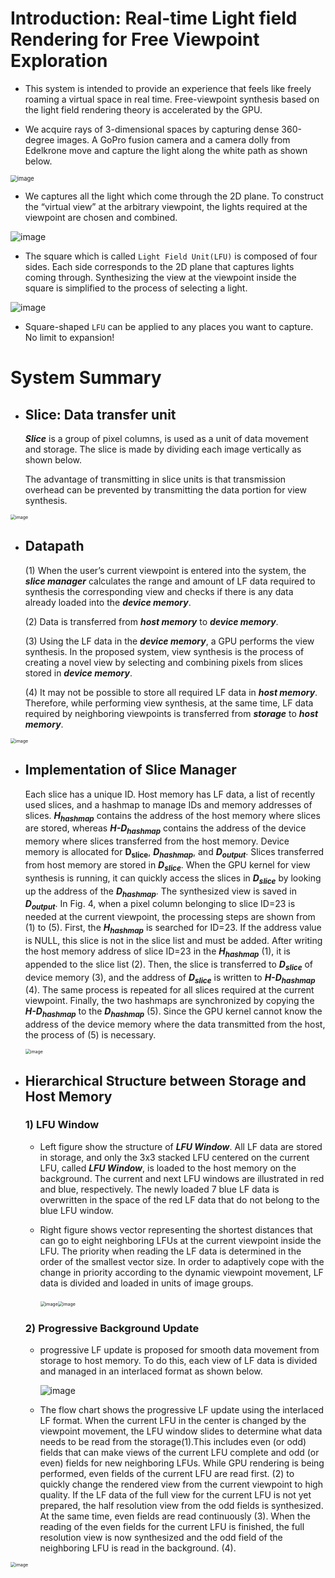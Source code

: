 # Introduction: Real-time Light field Rendering for Free Viewpoint Exploration

- This system is intended to provide an experience that feels like freely roaming a virtual space in real time. Free-viewpoint synthesis based on the light field rendering theory is accelerated by the GPU.

+ We acquire rays of 3-dimensional spaces by capturing dense 360-degree images. A GoPro fusion camera and a camera dolly from Edelkrone move and capture the light along the white path as shown below.

<img src="https://user-images.githubusercontent.com/74892010/114294519-3a80ce00-9ada-11eb-903a-6efb98ad6fa6.png" alt="image" style="zoom: 67%;" />

+ We captures all the light which come through the 2D plane. To construct the “virtual view” at the arbitrary viewpoint, the lights required at the viewpoint are chosen and combined. 

![image](https://user-images.githubusercontent.com/74892010/114294526-4ff5f800-9ada-11eb-84ca-ad2695481633.png)

+ The square which is called `Light Field Unit(LFU)` is composed of four sides. Each side corresponds to the 2D plane that captures lights coming through. Synthesizing the view at the viewpoint inside the square is simplified to the process of selecting a light.

![image](https://user-images.githubusercontent.com/74892010/114294540-6603b880-9ada-11eb-91c4-50c0e2365d4b.png)

+ Square-shaped `LFU` can be applied to any places you want to capture. No limit to expansion!

# System Summary

- ## Slice: Data transfer unit

  ***Slice*** is a group of pixel columns, is used as a unit of data movement and storage. The slice is made by dividing each image vertically as shown below.

  The advantage of transmitting in slice units is that transmission overhead can be prevented by transmitting the data portion for view synthesis.

<img src="https://user-images.githubusercontent.com/74892010/114294550-7c117900-9ada-11eb-8377-33c3a16264e0.png" alt="image" style="zoom:50%;" />

+ ## Datapath

  (1) When the user’s current viewpoint is entered into the system, the ***slice manager*** calculates the range and amount of LF data required to synthesis the corresponding view and checks if there is any data already loaded into the ***device memory***.

  (2) Data is transferred from ***host memory*** to ***device memory***.

  (3) Using the LF data in the ***device memory***, a GPU performs the view synthesis. In the proposed system, view synthesis is the process of creating a novel view by selecting and combining pixels from slices stored in ***device memory***.

  (4) It may not be possible to store all required LF data in ***host memory***. Therefore, while performing view synthesis, at the same time, LF data required by neighboring viewpoints is transferred from ***storage*** to ***host memory***.

<img src="https://user-images.githubusercontent.com/74892010/114294559-8d5a8580-9ada-11eb-8a06-265e119b916e.png" alt="image" style="zoom:50%;" />



- ## Implementation of Slice Manager

  Each slice has a unique ID. Host memory has LF data, a list of recently used slices, and a hashmap to manage IDs and memory addresses of slices.  ***H<sub>hashmap</sub>*** contains the address of the host memory where slices are stored, whereas ***H-D<sub>hashmap</sub>*** contains the address of the device memory where slices transferred from the host memory. Device memory is allocated for **D<sub>slice</sub>**, ***D<sub>hashmap</sub>***, and ***D<sub>output</sub>***. Slices transferred from host memory are stored in ***D<sub>slice</sub>***. When the GPU kernel for view synthesis is running, it can quickly access the slices in ***D<sub>slice</sub>*** by looking up the address of the ***D<sub>hashmap</sub>***. The synthesized view is saved in ***D<sub>output</sub>***. In Fig. 4, when a pixel column belonging to slice ID=23 is needed at the current viewpoint, the processing steps are shown from (1) to (5). First, the ***H<sub>hashmap</sub>*** is searched for ID=23. If the address value is NULL, this slice is not in the slice list and must be added. After writing the host memory address of slice ID=23 in the ***H<sub>hashmap</sub>*** (1), it is appended to the slice list (2). Then, the slice is transferred to ***D<sub>slice</sub>*** of device memory (3), and the address of ***D<sub>slice</sub>*** is written to ***H-D<sub>hashmap</sub>*** (4).  The same process is repeated for all slices required at the current viewpoint. Finally, the two hashmaps are synchronized by copying the ***H-D<sub>hashmap</sub>*** to the ***D<sub>hashmap</sub>*** (5). Since the GPU kernel cannot know the address of the device memory where the data transmitted from the host, the process of (5) is necessary. 

  <img src="https://user-images.githubusercontent.com/74892010/114294575-a19e8280-9ada-11eb-97d5-5f86097deea8.png" alt="image" style="zoom: 50%;" />

- ## Hierarchical Structure between Storage and Host Memory

  ### 1) LFU Window

  - Left figure show the structure of ***LFU Window***. All LF data are stored in storage, and only the 3x3 stacked LFU centered on the current LFU, called ***LFU Window***, is loaded to the host memory on the background. The current and next LFU windows are illustrated in red and blue, respectively. The newly loaded 7 blue LF data is overwritten in the space of the red LF data that do not belong to the blue LFU window.

  - Right figure shows vector representing the shortest distances that can go to eight neighboring LFUs at the current viewpoint inside the LFU. The priority when reading the LF data is determined in the order of the smallest vector size. In order to adaptively cope with the change in priority according to the dynamic viewpoint movement, LF data is divided and loaded in units of image groups.

    ​							<img src="https://user-images.githubusercontent.com/74892010/114294594-c1ce4180-9ada-11eb-8b57-8cd170437541.png" alt="image" style="zoom:50%;" /><img src="https://user-images.githubusercontent.com/74892010/114294601-c98de600-9ada-11eb-92be-1cb0b6ab5d1d.png" alt="image" style="zoom:50%;" />

  ### 2) Progressive Background Update

  - progressive LF update is proposed for smooth data movement from storage to host memory. To do this, each view of LF data is divided and managed in an interlaced format as shown below. 

    ![image](https://user-images.githubusercontent.com/74892010/114294616-dd394c80-9ada-11eb-98e8-df213d393052.png)

  - The flow chart shows the progressive LF update using the interlaced LF format. When the current LFU in the center is changed by the viewpoint movement, the LFU window slides to determine what data needs to be read from the storage(1).This includes even (or odd) fields that can make views of the current LFU complete and odd (or even) fields for new neighboring LFUs. While GPU rendering is being performed, even fields of the current LFU are read first. (2) to quickly change the rendered view from the current viewpoint to high quality. If the LF data of the full view for the current LFU is not yet prepared, the half resolution view from the odd fields is synthesized. At the same time, even fields are read continuously (3). When the reading of the even fields for the current LFU is finished, the full resolution view is now synthesized and the odd field of the neighboring LFU is read in the background. (4). 

<img src="https://user-images.githubusercontent.com/74892010/114294631-e88c7800-9ada-11eb-99a5-e49dc45e58a9.png" alt="image" style="zoom:50%;" />